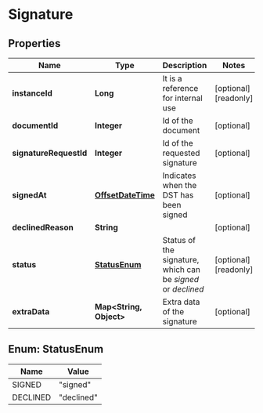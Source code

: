

# Signature

## Properties

Name | Type | Description | Notes
------------ | ------------- | ------------- | -------------
**instanceId** | **Long** | It is a reference for internal use |  [optional] [readonly]
**documentId** | **Integer** | Id of the document |  [optional]
**signatureRequestId** | **Integer** | Id of the requested signature |  [optional]
**signedAt** | [**OffsetDateTime**](OffsetDateTime.md) | Indicates when the DST has been signed |  [optional]
**declinedReason** | **String** |  |  [optional]
**status** | [**StatusEnum**](#StatusEnum) | Status of the signature, which can be _signed_ or _declined_ |  [optional] [readonly]
**extraData** | **Map&lt;String, Object&gt;** | Extra data of the signature |  [optional]



## Enum: StatusEnum

Name | Value
---- | -----
SIGNED | &quot;signed&quot;
DECLINED | &quot;declined&quot;



